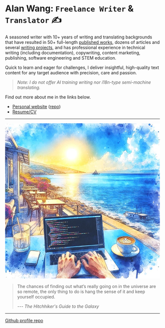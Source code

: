 # Alan Wang: `Freelance Writer` & `Translator` ✍️

A seasoned writer with 10+ years of writing and translating backgrounds that have resulted in 50+ full-length [published works](https://github.com/alankrantas/alankrantas/blob/main/works/published.md), dozens of articles and several [writing projects](https://github.com/alankrantas/alankrantas/blob/main/works/projects.md), and has professional experience in technical writing (including documentation), copywriting, content marketing, publishing, software engineering and STEM education.

Quick to learn and eager for challenges, I deliver insightful, high-quality text content for any target audience with precision, care and passion.

> _Note: I do not offer AI training writing nor i18n-type semi-machine translating._

Find out more about me in the links below.

- [Personal website](https://alankrantas.github.io/) ([repo](https://github.com/alankrantas/alankrantas.github.io))
- [Resume/CV](https://www.cake.me/krantas)

---

![profile](profile.jpg)

> The chances of finding out what’s really going on in the universe are so remote, the only thing to do is hang the sense of it and keep yourself occupied.
> 
> --- _The Hitchhiker's Guide to the Galaxy_

---

[Github profile repo](https://github.com/alankrantas/alankrantas)
